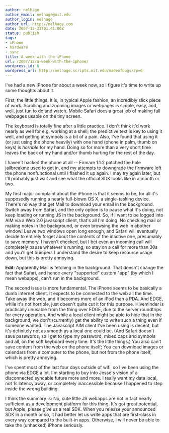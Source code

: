 ```yaml
---
author: nelhage
author_email: nelhage@mit.edu
author_login: nelhage
author_url: http://nelhage.com
date: 2007-12-31T01:41:00Z
status: publish
tags:
- iPhone
- hardware
- sync
title: A week with the iPhone
url: /2007/12/a-week-with-the-iphone/
wordpress_id: 6
wordpress_url: http://nelhage.scripts.mit.edu/madeofbugs/?p=6
---
```


I've had a new iPhone for about a week now, so I figure it's time to
write up some thoughts about it.

First, the little things. It is, in typical Apple fashion, an
incredibly slick piece of work. Scrolling and zooming images or
webpages is simple, easy, and, well, just fun to do and watch. Mobile
Safari does a great job of making full webpages usable on the tiny
screen.

The keyboard is totally fine after a little practice. I don't think
it'd work nearly as well for e.g. working at a shell; the predictive
text is key to using it well, and getting at symbols is a bit of a
pain. Also, I've found that using it (or just using the phone heavily)
with one hand (phone in palm, thumb on keys) is _horrible_ for my
hand. Doing so for more than a very short time leaves the back of my
hand and/or thumb hurting for the rest of the day.

I haven't hacked the phone at all -- Firmare 1.1.2 patched the hole
jailbreakme used to get in, and my attempts to downgrade the firmware
left the phone nonfunctional until I flashed it up again. I may try
again later, but I'll probably just wait and see what the official SDK
looks like in a month or two.

My first major complaint about the iPhone is that it seems to be, for
all it's supposedly running a nearly full-blown OS X, a single-tasking
device. There's no way that get Mail to download your email in the
background. Switch away from Safari, and the only option is to pause
what it's doing, not keep loading or running JS in the background. So,
if I want to be logged into AIM via a Web 2.0 javascript client,
that's all I'm doing. No checking mail or making notes in the
background, or even browsing the web in abother window! Leave two
windows open long enough, and Safari will eventually decide to
entirely forget about the contents of the inactive one, presumably to
save memory. I haven't checked, but I bet even an incoming call will
completely pause whatever's running, so stay on a call for more than
30s and you'll get bumped. I understand the desire to keep resource
usage down, but this is pretty annoying.

**Edit**: Apparently Mail is fetching in the background. That doesn't
change the fact that Safari, and hence every "supported" custom "app"
(by which I mean webapps), can't run in the background.

The second issue is more fundamental. The iPhone seems to be basically
a dumb internet client. It expects to be connected to the web all the
time. Take away the web, and it becomes more of an iPod than a
PDA. And EDGE, while it's not horrible, just doesn't quite cut it for
this purpose. Hiveminder is practically unusable from the thing over
EDGE, due to the server roundtrips for every operation. And while a
local client might be able to hide that in the background, we don't
(currently) get the ability to write such a thing even if someone
wanted. The Javascript AIM client I've been using is decent, but it's
definitely not as smooth as a local one could be. (And Safari doesn't
save passwords, so I get to type my password, mixed caps and symbols
and all, on the soft keyboard every time. It's the little things.)
You also can't save content from the web on the phone itself; You can
download images or calendars from a computer to the phone, but not
from the phone itself, which is pretty annoying.

I've spent most of the last four days outside of wifi, so I've been
using the phone via EDGE a lot. I'm starting to buy into Jesse's
vision of a disconnected syncable future more and more. I really want
my data local, not 1s latency away, or completely inaccessible because
I happened to step inside the wrong building.

I think the summary is: No, cute little JS webapps are not in fact
nearly sufficient as a development platform for this thing. It's got
great potential, but Apple, please give us a real SDK. When you
release your announced SDK in a month or so, it had better let us
write apps that are first-class in every way compared to the built-in
apps. Otherwise, I will never be able to take the (unhacked) iPhone
seriously.
